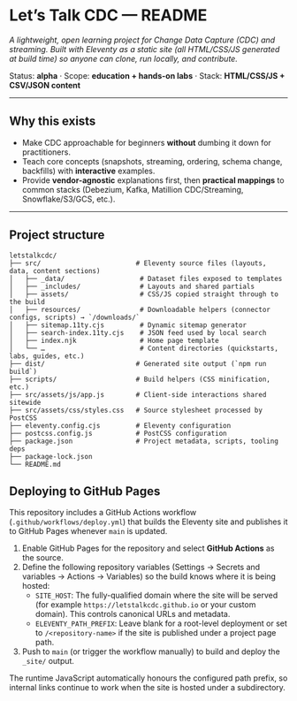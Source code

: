 # Let’s Talk CDC — README

_A lightweight, open learning project for Change Data Capture (CDC) and streaming. Built with Eleventy as a static site (all HTML/CSS/JS generated at build time) so anyone can clone, run locally, and contribute._

Status: **alpha** · Scope: **education + hands-on labs** · Stack: **HTML/CSS/JS + CSV/JSON content**

---

## Why this exists

- Make CDC approachable for beginners **without** dumbing it down for practitioners.
- Teach core concepts (snapshots, streaming, ordering, schema change, backfills) with **interactive** examples.
- Provide **vendor-agnostic** explanations first, then **practical mappings** to common stacks (Debezium, Kafka, Matillion CDC/Streaming, Snowflake/S3/GCS, etc.).

---

## Project structure

```text
letstalkcdc/
├── src/                        # Eleventy source files (layouts, data, content sections)
│   ├── _data/                   # Dataset files exposed to templates
│   ├── _includes/               # Layouts and shared partials
│   ├── assets/                  # CSS/JS copied straight through to the build
│   ├── resources/               # Downloadable helpers (connector configs, scripts) → `/downloads/`
│   ├── sitemap.11ty.cjs         # Dynamic sitemap generator
│   ├── search-index.11ty.cjs    # JSON feed used by local search
│   ├── index.njk                # Home page template
│   └── …                        # Content directories (quickstarts, labs, guides, etc.)
├── dist/                       # Generated site output (`npm run build`)
├── scripts/                    # Build helpers (CSS minification, etc.)
├── src/assets/js/app.js        # Client-side interactions shared sitewide
├── src/assets/css/styles.css   # Source stylesheet processed by PostCSS
├── eleventy.config.cjs         # Eleventy configuration
├── postcss.config.js           # PostCSS configuration
├── package.json                # Project metadata, scripts, tooling deps
├── package-lock.json
└── README.md
```

## Deploying to GitHub Pages

This repository includes a GitHub Actions workflow (`.github/workflows/deploy.yml`) that builds the Eleventy site and publishes it to GitHub Pages whenever `main` is updated.

1. Enable GitHub Pages for the repository and select **GitHub Actions** as the source.
2. Define the following repository variables (Settings → Secrets and variables → Actions → Variables) so the build knows where it is being hosted:
   - `SITE_HOST`: The fully-qualified domain where the site will be served (for example `https://letstalkcdc.github.io` or your custom domain). This controls canonical URLs and metadata.
   - `ELEVENTY_PATH_PREFIX`: Leave blank for a root-level deployment or set to `/<repository-name>` if the site is published under a project page path.
3. Push to `main` (or trigger the workflow manually) to build and deploy the `_site/` output.

The runtime JavaScript automatically honours the configured path prefix, so internal links continue to work when the site is hosted under a subdirectory.
